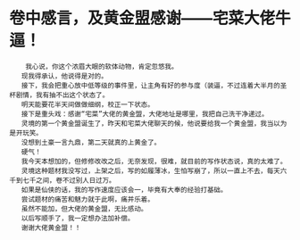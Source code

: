 # 卷中感言，及黄金盟感谢——宅菜大佬牛逼！
        我心说，你这个浓眉大眼的软体动物，肯定忽悠我。
       现我得承认，他说得是对的。
       接下，我会把重心放中低等级的事件里，让主角有好的参与度（装逼，不过连着大半月的圣杯剧情，我有抽不出这个状态了。
       明天能要花半天间做做细纲，校正一下状态。
       接下是重头戏：感谢“宅菜”大佬的黄金盟，大佬地址是哪里，我把自己洗干净递过。
       灵境的第一个黄金盟诞生了，昨天和宅菜大佬聊天的候，他说要给我一个黄金盟，我当以为是开玩笑。
       没想到土豪一言九鼎，第二天就真的上黄金了。
       硬气！
       我今天本想加的，但修修改改之后，无奈发现，很难，就目前的写作状态说，真的太难了。
       灵境这种题材我没写过，上架之后，写的如履薄冰，生怕写崩了，所以一直上不去，每天六千到七千之间，卷不过别人日过万。
       如果是仙侠的话，我的写作速度应该会一，毕竟有大奉的经验打基础。
       尝试题材的痛苦和魅力就于此啊，痛并乐着。
       虽然不能加，但大佬的黄金盟，无比感动。
       以后写顺手了，我一定想办法加补偿。
       谢谢大佬黄金盟！！